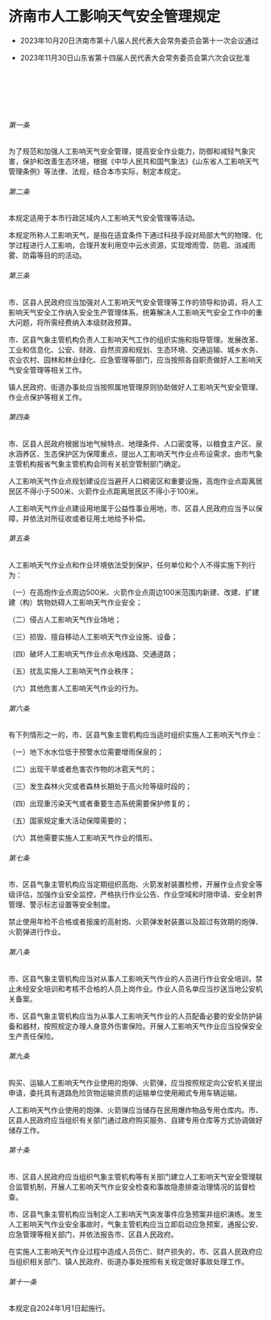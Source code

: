 # 济南市人工影响天气安全管理规定

- 2023年10月20日济南市第十八届人民代表大会常务委员会第十一次会议通过

- 2023年11月30日山东省第十四届人民代表大会常务委员会第六次会议批准

<!-- INFO END -->

​

​

​

###### 第一条

为了规范和加强人工影响天气安全管理，提高安全作业能力，防御和减轻气象灾害，保护和改善生态环境，根据《中华人民共和国气象法》《山东省人工影响天气管理条例》等法律、法规，结合本市实际，制定本规定。

###### 第二条

本规定适用于本市行政区域内人工影响天气安全管理等活动。

本规定所称人工影响天气，是指在适宜条件下通过科技手段对局部大气的物理、化学过程进行人工影响，合理开发利用空中云水资源，实现增雨雪、防雹、消减雨雾、防霜等目的的活动。

###### 第三条

市、区县人民政府应当加强对人工影响天气安全管理等工作的领导和协调，将人工影响天气安全工作纳入安全生产管理体系，统筹解决人工影响天气安全工作中的重大问题，将所需经费纳入本级财政预算。

市、区县气象主管机构负责人工影响天气工作的组织实施和指导管理。发展改革、工业和信息化、公安、财政、自然资源和规划、生态环境、交通运输、城乡水务、农业农村、园林和林业绿化、应急管理等部门，应当按照各自职责做好人工影响天气安全管理等相关工作。

镇人民政府、街道办事处应当按照属地管理原则协助做好人工影响天气安全管理、作业点保护等相关工作。

###### 第四条

市、区县人民政府根据当地气候特点、地理条件、人口密度等，以粮食主产区、泉水涵养区、生态保护区为保障重点，提出人工影响天气作业点布设需求，由市气象主管机构报省气象主管机构会同有关航空管制部门确定。

人工影响天气作业点规划建设应当避开人口稠密区和重要设施，高炮作业点距离居民区不得小于500米、火箭作业点距离居民区不得小于100米。

人工影响天气作业点建设用地属于公益性事业用地，市、区县人民政府应当予以保障，并依法对所征收或者征用土地给予补偿。

###### 第五条

人工影响天气作业点和作业环境依法受到保护，任何单位和个人不得实施下列行为：

（一）在高炮作业点周边500米、火箭作业点周边100米范围内新建、改建、扩建建（构）筑物妨碍人工影响天气作业安全；

（二）侵占人工影响天气作业场地；

（三）损毁、擅自移动人工影响天气作业设施、设备；

（四）破坏人工影响天气作业点水电线路、交通道路；

（五）扰乱实施人工影响天气作业秩序；

（六）其他危害人工影响天气作业的行为。

###### 第六条

有下列情形之一的，市、区县气象主管机构应当适时组织实施人工影响天气作业：

（一）地下水水位低于预警水位需要增雨保泉的；

（二）出现干旱或者危害农作物的冰雹天气的；

（三）发生森林火灾或者森林长期处于高火险等级时段的；

（四）出现重污染天气或者重要生态系统需要保护修复的；

（五）国家规定重大活动保障需要的；

（六）其他需要实施人工影响天气作业的情形。

###### 第七条

市、区县气象主管机构应当定期组织高炮、火箭发射装置检修，开展作业点安全等级评估，加强作业安全监控，严格执行作业公告、作业空域和时限申请、安全射界管理、警示标志设置等安全制度。

禁止使用年检不合格或者报废的高射炮、火箭弹发射装置以及超过有效期的炮弹、火箭弹进行作业。

###### 第八条

市、区县气象主管机构应当对从事人工影响天气作业的人员进行作业安全培训，禁止未经安全培训和考核不合格的人员上岗作业。作业人员名单应当抄送当地公安机关备案。

市、区县气象主管机构应当为从事人工影响天气作业的人员配备必要的安全防护装备和器材，按照规定办理人身意外伤害保险。开展人工影响天气作业应当投保安全生产责任保险。

###### 第九条

购买、运输人工影响天气作业使用的炮弹、火箭弹，应当按照规定向公安机关提出申请，委托具有道路危险货物运输资质的运输单位使用厢式专用车辆运输。

人工影响天气作业使用的炮弹、火箭弹应当储存在民用爆炸物品专用仓库内。市、区县人民政府应当组织有关部门通过政府购买服务、自建专用仓库等方式协调做好储存工作。

###### 第十条

市、区县人民政府应当组织气象主管机构等有关部门建立人工影响天气安全管理联合监管机制，开展人工影响天气作业安全检查和事故隐患排查治理情况的监督检查。

市、区县气象主管机构应当制定人工影响天气突发事件应急预案并组织演练。发生人工影响天气作业安全事故时，气象主管机构应当立即启动应急预案，通报公安、应急管理等相关部门，并依法报告市、区县人民政府。

在实施人工影响天气作业过程中造成人员伤亡、财产损失的，市、区县人民政府应当组织相关部门、镇人民政府、街道办事处按照有关规定做好事故处理工作。

###### 第十一条

本规定自2024年1月1日起施行。
